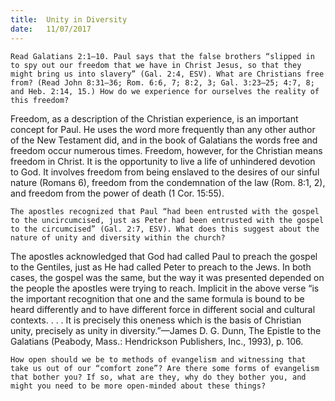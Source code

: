 ```yaml
---
title:  Unity in Diversity
date:   11/07/2017
---
```


`Read Galatians 2:1–10. Paul says that the false brothers “slipped in to spy out our freedom that we have in Christ Jesus, so that they might bring us into slavery” (Gal. 2:4, ESV). What are Christians free from? (Read John 8:31–36; Rom. 6:6, 7; 8:2, 3; Gal. 3:23–25; 4:7, 8; and Heb. 2:14, 15.) How do we experience for ourselves the reality of this freedom?`

Freedom, as a description of the Christian experience, is an important concept for Paul. He uses the word more frequently than any other author of the New Testament did, and in the book of Galatians the words free and freedom occur numerous times. Freedom, however, for the Christian means freedom in Christ. It is the opportunity to live a life of unhindered devotion to God. It involves freedom from being enslaved to the desires of our sinful nature (Romans 6), freedom from the condemnation of the law (Rom. 8:1, 2), and freedom from the power of death (1 Cor. 15:55).

`The apostles recognized that Paul “had been entrusted with the gospel to the uncircumcised, just as Peter had been entrusted with the gospel to the circumcised” (Gal. 2:7, ESV). What does this suggest about the nature of unity and diversity within the church?`

The apostles acknowledged that God had called Paul to preach the gospel to the Gentiles, just as He had called Peter to preach to the Jews. In both cases, the gospel was the same, but the way it was presented depended on the people the apostles were trying to reach. Implicit in the above verse “is the important recognition that one and the same formula is bound to be heard differently and to have different force in different social and cultural contexts. . . . It is precisely this oneness which is the basis of Christian unity, precisely as unity in diversity.”—James D. G. Dunn, The Epistle to the Galatians (Peabody, Mass.: Hendrickson Publishers, Inc., 1993), p. 106.

`How open should we be to methods of evangelism and witnessing that take us out of our “comfort zone”? Are there some forms of evangelism that bother you? If so, what are they, why do they bother you, and might you need to be more open-minded about these things?`
